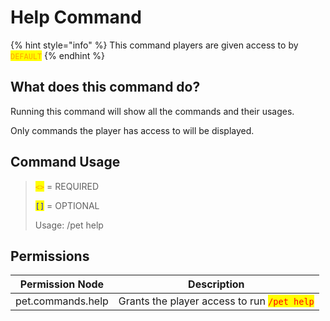 # Help Command

{% hint style="info" %}
This command players are given access to by <mark style="color:orange;">`DEFAULT`</mark>
{% endhint %}

## What does this command do?

Running this command will show all the commands and their usages.&#x20;

Only commands the player has access to will be displayed.

## Command Usage

> <mark style="color:orange;">`<>`</mark> = REQUIRED
>
> <mark style="color:blue;">`[]`</mark> = OPTIONAL
>
>
>
> Usage: /pet help

## Permissions

| Permission Node   | Description                                                                 |
| ----------------- | --------------------------------------------------------------------------- |
| pet.commands.help | Grants the player access to run <mark style="color:red;">`/pet help`</mark> |

